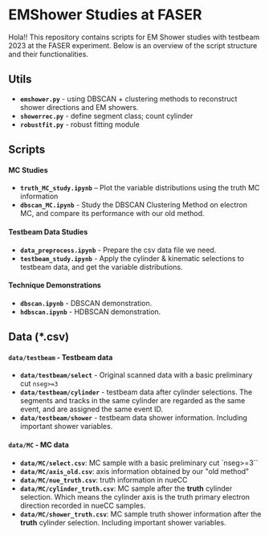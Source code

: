 # EMShower Studies at FASER

Hola!! This repository contains scripts for EM Shower studies with testbeam 2023 at the FASER experiment. Below is an overview of the script structure and their functionalities.

## Utils

- **`emshower.py`** - using DBSCAN + clustering methods to reconstruct shower directions and EM showers.
- **`showerrec.py`** - define segment class; count cylinder
- **`robustfit.py`** - robust fitting module

## Scripts

#### MC Studies

- **`truth_MC_study.ipynb`** – Plot the variable distributions using the truth MC information
- **`dbscan_MC.ipynb`** - Study the DBSCAN Clustering Method on electron MC, and compare its performance with our old method.

#### Testbeam Data Studies

- **`data_preprocess.ipynb`** - Prepare the csv data file we need.
- **`testbeam_study.ipynb`** - Apply the cylinder & kinematic selections to testbeam data, and get the variable distributions.

#### Technique Demonstrations

- **`dbscan.ipynb`** - DBSCAN demonstration.
- **`hdbscan.ipynb`** - HDBSCAN demonstration.

## Data (*.csv)

#### **`data/testbeam`** - Testbeam data
- **`data/testbeam/select`** - Original scanned data with a basic preliminary cut `nseg>=3`
- **`data/testbeam/cylinder`** - testbeam data after cylinder selections. The segments and tracks in the same cylinder are regarded as the same event, and are assigned the same event ID.
- **`data/testbeam/shower`** - testbeam data shower information. Including important shower variables.

#### **`data/MC`** - MC data
- **`data/MC/select.csv`**: MC sample with a basic preliminary cut `nseg>=3``
- **`data/MC/axis_old.csv`**: axis information obtained by our "old method"
- **`data/MC/nue_truth.csv`**: truth information in nueCC 
- **`data/MC/cylinder_truth.csv`**: MC sample after the **truth** cylinder selection. Which means the cylinder axis is the truth primary electron direction recorded in nueCC samples.
- **`data/MC/shower_truth.csv`**: MC sample truth shower information after the **truth** cylinder selection. Including important shower variables.
